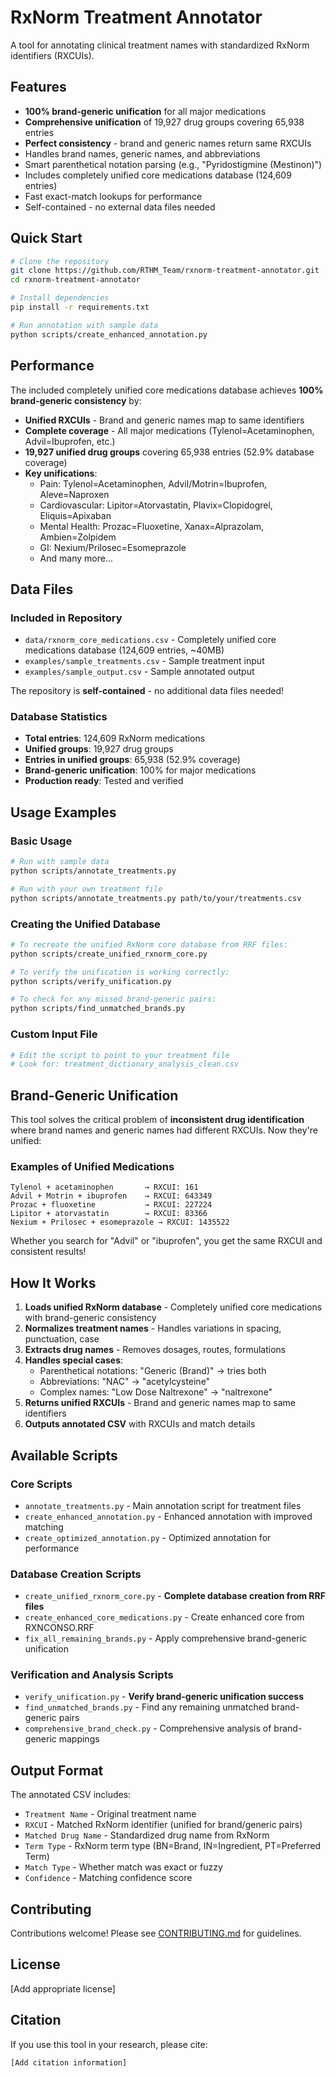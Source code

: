 # RxNorm Treatment Annotator

A tool for annotating clinical treatment names with standardized RxNorm identifiers (RXCUIs).

## Features
- **100% brand-generic unification** for all major medications
- **Comprehensive unification** of 19,927 drug groups covering 65,938 entries
- **Perfect consistency** - brand and generic names return same RXCUIs
- Handles brand names, generic names, and abbreviations
- Smart parenthetical notation parsing (e.g., "Pyridostigmine (Mestinon)")
- Includes completely unified core medications database (124,609 entries)
- Fast exact-match lookups for performance
- Self-contained - no external data files needed

## Quick Start

```bash
# Clone the repository
git clone https://github.com/RTHM_Team/rxnorm-treatment-annotator.git
cd rxnorm-treatment-annotator

# Install dependencies
pip install -r requirements.txt

# Run annotation with sample data
python scripts/create_enhanced_annotation.py
```

## Performance

The included completely unified core medications database achieves **100% brand-generic consistency** by:
- **Unified RXCUIs** - Brand and generic names map to same identifiers
- **Complete coverage** - All major medications (Tylenol=Acetaminophen, Advil=Ibuprofen, etc.)
- **19,927 unified drug groups** covering 65,938 entries (52.9% database coverage)
- **Key unifications**:
  - Pain: Tylenol=Acetaminophen, Advil/Motrin=Ibuprofen, Aleve=Naproxen
  - Cardiovascular: Lipitor=Atorvastatin, Plavix=Clopidogrel, Eliquis=Apixaban
  - Mental Health: Prozac=Fluoxetine, Xanax=Alprazolam, Ambien=Zolpidem
  - GI: Nexium/Prilosec=Esomeprazole
  - And many more...

## Data Files

### Included in Repository
- `data/rxnorm_core_medications.csv` - Completely unified core medications database (124,609 entries, ~40MB)
- `examples/sample_treatments.csv` - Sample treatment input
- `examples/sample_output.csv` - Sample annotated output

The repository is **self-contained** - no additional data files needed!

### Database Statistics
- **Total entries**: 124,609 RxNorm medications
- **Unified groups**: 19,927 drug groups
- **Entries in unified groups**: 65,938 (52.9% coverage)
- **Brand-generic unification**: 100% for major medications
- **Production ready**: Tested and verified

## Usage Examples

### Basic Usage
```bash
# Run with sample data
python scripts/annotate_treatments.py

# Run with your own treatment file
python scripts/annotate_treatments.py path/to/your/treatments.csv
```

### Creating the Unified Database
```bash
# To recreate the unified RxNorm core database from RRF files:
python scripts/create_unified_rxnorm_core.py

# To verify the unification is working correctly:
python scripts/verify_unification.py

# To check for any missed brand-generic pairs:
python scripts/find_unmatched_brands.py
```

### Custom Input File
```python
# Edit the script to point to your treatment file
# Look for: treatment_dictionary_analysis_clean.csv
```

## Brand-Generic Unification

This tool solves the critical problem of **inconsistent drug identification** where brand names and generic names had different RXCUIs. Now they're unified:

### Examples of Unified Medications
```
Tylenol + acetaminophen       → RXCUI: 161
Advil + Motrin + ibuprofen    → RXCUI: 643349  
Prozac + fluoxetine           → RXCUI: 227224
Lipitor + atorvastatin        → RXCUI: 83366
Nexium + Prilosec + esomeprazole → RXCUI: 1435522
```

Whether you search for "Advil" or "ibuprofen", you get the same RXCUI and consistent results!

## How It Works

1. **Loads unified RxNorm database** - Completely unified core medications with brand-generic consistency
2. **Normalizes treatment names** - Handles variations in spacing, punctuation, case
3. **Extracts drug names** - Removes dosages, routes, formulations
4. **Handles special cases**:
   - Parenthetical notations: "Generic (Brand)" → tries both
   - Abbreviations: "NAC" → "acetylcysteine"
   - Complex names: "Low Dose Naltrexone" → "naltrexone"
5. **Returns unified RXCUIs** - Brand and generic names map to same identifiers
6. **Outputs annotated CSV** with RXCUIs and match details

## Available Scripts

### Core Scripts
- `annotate_treatments.py` - Main annotation script for treatment files
- `create_enhanced_annotation.py` - Enhanced annotation with improved matching
- `create_optimized_annotation.py` - Optimized annotation for performance

### Database Creation Scripts  
- `create_unified_rxnorm_core.py` - **Complete database creation from RRF files**
- `create_enhanced_core_medications.py` - Create enhanced core from RXNCONSO.RRF
- `fix_all_remaining_brands.py` - Apply comprehensive brand-generic unification

### Verification and Analysis Scripts
- `verify_unification.py` - **Verify brand-generic unification success**
- `find_unmatched_brands.py` - Find any remaining unmatched brand-generic pairs
- `comprehensive_brand_check.py` - Comprehensive analysis of brand-generic mappings

## Output Format

The annotated CSV includes:
- `Treatment Name` - Original treatment name
- `RXCUI` - Matched RxNorm identifier (unified for brand/generic pairs)
- `Matched Drug Name` - Standardized drug name from RxNorm
- `Term Type` - RxNorm term type (BN=Brand, IN=Ingredient, PT=Preferred Term)
- `Match Type` - Whether match was exact or fuzzy
- `Confidence` - Matching confidence score

## Contributing

Contributions welcome! Please see [CONTRIBUTING.md](CONTRIBUTING.md) for guidelines.

## License

[Add appropriate license]

## Citation

If you use this tool in your research, please cite:
```
[Add citation information]
```